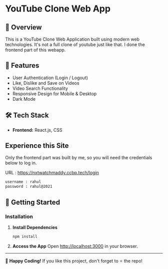 # YouTube Clone Web App

## 📌 Overview
This is a YouTube Clone Web Application built using modern web technologies. It's not a full clone of youtube just like that. I done the frontend part of this webapp.

## 🎯 Features
- User Authentication (Login / Logout)
- Like, Dislike and Save on Videos 
- Video Search Functionality
- Responsive Design for Mobile & Desktop
- Dark Mode

## 🛠️ Tech Stack
- **Frontend:** React.js, CSS

## Experience this Site

Only the frontend part was built by me, so you will need the credentials below to log in.

URL :  https://nxtwatchmaddy.ccbp.tech/login

```bash
username : rahul
password : rahul@2021
```


## 🚀 Getting Started

### Installation

1. **Install Dependencies**
   ```sh
   npm install
   ```
2. **Access the App**
   Open [http://localhost:3000](http://localhost:3000) in your browser.


---

🚀 **Happy Coding!** If you like this project, don't forget to ⭐ the repo!

